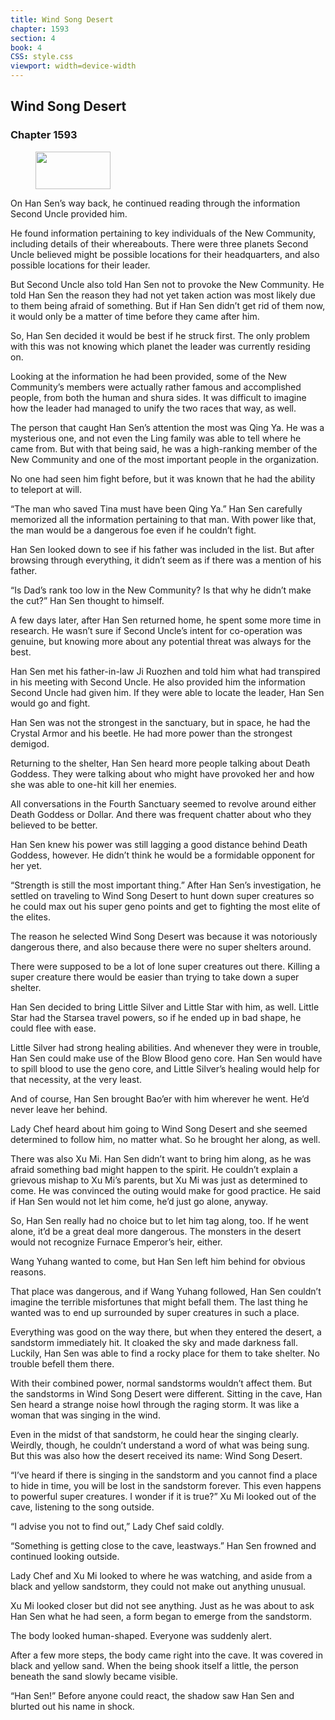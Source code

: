 ```yaml
---
title: Wind Song Desert
chapter: 1593
section: 4
book: 4
CSS: style.css
viewport: width=device-width
---
```


## Wind Song Desert

### Chapter 1593

<figure>
	<img src="../Images/gem.gif" alt="" id="gem" width="120" height="60" />
</figure>

On Han Sen’s way back, he continued reading through the information Second Uncle provided him.

He found information pertaining to key individuals of the New Community, including details of their whereabouts. There were three planets Second Uncle believed might be possible locations for their headquarters, and also possible locations for their leader.

But Second Uncle also told Han Sen not to provoke the New Community. He told Han Sen the reason they had not yet taken action was most likely due to them being afraid of something. But if Han Sen didn’t get rid of them now, it would only be a matter of time before they came after him.

So, Han Sen decided it would be best if he struck first. The only problem with this was not knowing which planet the leader was currently residing on.

Looking at the information he had been provided, some of the New Community’s members were actually rather famous and accomplished people, from both the human and shura sides. It was difficult to imagine how the leader had managed to unify the two races that way, as well.

The person that caught Han Sen’s attention the most was Qing Ya. He was a mysterious one, and not even the Ling family was able to tell where he came from. But with that being said, he was a high-ranking member of the New Community and one of the most important people in the organization.

No one had seen him fight before, but it was known that he had the ability to teleport at will.

“The man who saved Tina must have been Qing Ya.” Han Sen carefully memorized all the information pertaining to that man. With power like that, the man would be a dangerous foe even if he couldn’t fight.

Han Sen looked down to see if his father was included in the list. But after browsing through everything, it didn’t seem as if there was a mention of his father.

“Is Dad’s rank too low in the New Community? Is that why he didn’t make the cut?” Han Sen thought to himself.

A few days later, after Han Sen returned home, he spent some more time in research. He wasn’t sure if Second Uncle’s intent for co-operation was genuine, but knowing more about any potential threat was always for the best.

Han Sen met his father-in-law Ji Ruozhen and told him what had transpired in his meeting with Second Uncle. He also provided him the information Second Uncle had given him. If they were able to locate the leader, Han Sen would go and fight.

Han Sen was not the strongest in the sanctuary, but in space, he had the Crystal Armor and his beetle. He had more power than the strongest demigod.

Returning to the shelter, Han Sen heard more people talking about Death Goddess. They were talking about who might have provoked her and how she was able to one-hit kill her enemies.

All conversations in the Fourth Sanctuary seemed to revolve around either Death Goddess or Dollar. And there was frequent chatter about who they believed to be better.

Han Sen knew his power was still lagging a good distance behind Death Goddess, however. He didn’t think he would be a formidable opponent for her yet.

“Strength is still the most important thing.” After Han Sen’s investigation, he settled on traveling to Wind Song Desert to hunt down super creatures so he could max out his super geno points and get to fighting the most elite of the elites.

The reason he selected Wind Song Desert was because it was notoriously dangerous there, and also because there were no super shelters around.

There were supposed to be a lot of lone super creatures out there. Killing a super creature there would be easier than trying to take down a super shelter.

Han Sen decided to bring Little Silver and Little Star with him, as well. Little Star had the Starsea travel powers, so if he ended up in bad shape, he could flee with ease.

Little Silver had strong healing abilities. And whenever they were in trouble, Han Sen could make use of the Blow Blood geno core. Han Sen would have to spill blood to use the geno core, and Little Silver’s healing would help for that necessity, at the very least.

And of course, Han Sen brought Bao’er with him wherever he went. He’d never leave her behind.

Lady Chef heard about him going to Wind Song Desert and she seemed determined to follow him, no matter what. So he brought her along, as well.

There was also Xu Mi. Han Sen didn’t want to bring him along, as he was afraid something bad might happen to the spirit. He couldn’t explain a grievous mishap to Xu Mi’s parents, but Xu Mi was just as determined to come. He was convinced the outing would make for good practice. He said if Han Sen would not let him come, he’d just go alone, anyway.

So, Han Sen really had no choice but to let him tag along, too. If he went alone, it’d be a great deal more dangerous. The monsters in the desert would not recognize Furnace Emperor’s heir, either.

Wang Yuhang wanted to come, but Han Sen left him behind for obvious reasons.

That place was dangerous, and if Wang Yuhang followed, Han Sen couldn’t imagine the terrible misfortunes that might befall them. The last thing he wanted was to end up surrounded by super creatures in such a place.

Everything was good on the way there, but when they entered the desert, a sandstorm immediately hit. It cloaked the sky and made darkness fall. Luckily, Han Sen was able to find a rocky place for them to take shelter. No trouble befell them there.

With their combined power, normal sandstorms wouldn’t affect them. But the sandstorms in Wind Song Desert were different. Sitting in the cave, Han Sen heard a strange noise howl through the raging storm. It was like a woman that was singing in the wind.

Even in the midst of that sandstorm, he could hear the singing clearly. Weirdly, though, he couldn’t understand a word of what was being sung. But this was also how the desert received its name: Wind Song Desert.

“I’ve heard if there is singing in the sandstorm and you cannot find a place to hide in time, you will be lost in the sandstorm forever. This even happens to powerful super creatures. I wonder if it is true?” Xu Mi looked out of the cave, listening to the song outside.

“I advise you not to find out,” Lady Chef said coldly.

“Something is getting close to the cave, leastways.” Han Sen frowned and continued looking outside.

Lady Chef and Xu Mi looked to where he was watching, and aside from a black and yellow sandstorm, they could not make out anything unusual.

Xu Mi looked closer but did not see anything. Just as he was about to ask Han Sen what he had seen, a form began to emerge from the sandstorm.

The body looked human-shaped. Everyone was suddenly alert.

After a few more steps, the body came right into the cave. It was covered in black and yellow sand. When the being shook itself a little, the person beneath the sand slowly became visible.

“Han Sen!” Before anyone could react, the shadow saw Han Sen and blurted out his name in shock.